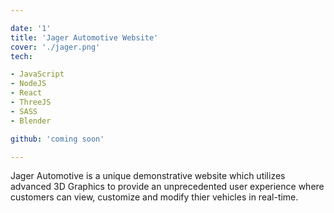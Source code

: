 ```yaml
---

date: '1'
title: 'Jager Automotive Website'
cover: './jager.png'
tech:

- JavaScript
- NodeJS
- React
- ThreeJS
- SASS
- Blender

github: 'coming soon'

---
```

Jager Automotive is a unique demonstrative website which utilizes advanced 3D Graphics
to provide an unprecedented user experience where customers can view, customize and modify
thier vehicles in real-time.
